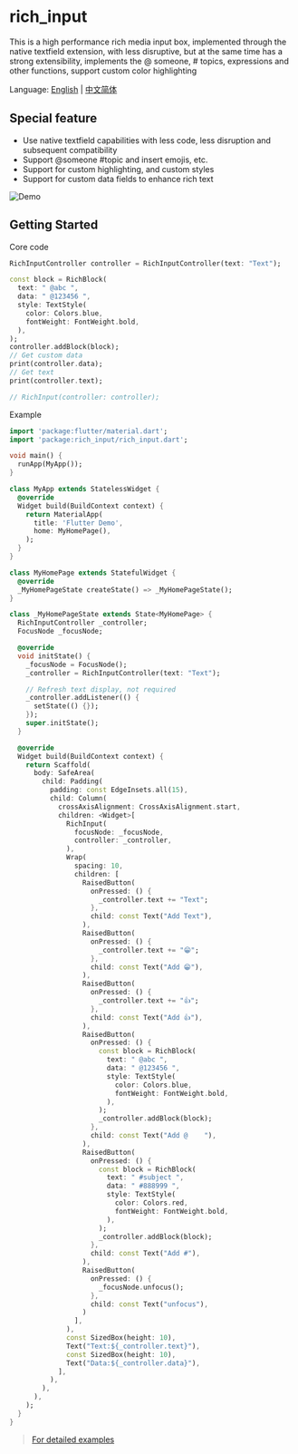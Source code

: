 # rich_input

This is a high performance rich media input box, implemented through the native textfield extension, with less disruptive, but at the same time has a strong extensibility, implements the @ someone, # topics, expressions and other functions, support custom color highlighting

Language: [English](README.md) | [中文简体](README-ZH.md)

## Special feature

-   Use native textfield capabilities with less code, less disruption and subsequent compatibility
-   Support @someone #topic and insert emojis, etc.
-   Support for custom highlighting, and custom styles
-   Support for custom data fields to enhance rich text

![Demo](demo.png)

## Getting Started

Core code

```dart
RichInputController controller = RichInputController(text: "Text");

const block = RichBlock(
  text: " @abc ",
  data: " @123456 ",
  style: TextStyle(
    color: Colors.blue,
    fontWeight: FontWeight.bold,
  ),
);
controller.addBlock(block);
// Get custom data
print(controller.data);
// Get text
print(controller.text);

// RichInput(controller: controller);
```

Example

```dart
import 'package:flutter/material.dart';
import 'package:rich_input/rich_input.dart';

void main() {
  runApp(MyApp());
}

class MyApp extends StatelessWidget {
  @override
  Widget build(BuildContext context) {
    return MaterialApp(
      title: 'Flutter Demo',
      home: MyHomePage(),
    );
  }
}

class MyHomePage extends StatefulWidget {
  @override
  _MyHomePageState createState() => _MyHomePageState();
}

class _MyHomePageState extends State<MyHomePage> {
  RichInputController _controller;
  FocusNode _focusNode;

  @override
  void initState() {
    _focusNode = FocusNode();
    _controller = RichInputController(text: "Text");

    // Refresh text display, not required
    _controller.addListener(() {
      setState(() {});
    });
    super.initState();
  }

  @override
  Widget build(BuildContext context) {
    return Scaffold(
      body: SafeArea(
        child: Padding(
          padding: const EdgeInsets.all(15),
          child: Column(
            crossAxisAlignment: CrossAxisAlignment.start,
            children: <Widget>[
              RichInput(
                focusNode: _focusNode,
                controller: _controller,
              ),
              Wrap(
                spacing: 10,
                children: [
                  RaisedButton(
                    onPressed: () {
                      _controller.text += "Text";
                    },
                    child: const Text("Add Text"),
                  ),
                  RaisedButton(
                    onPressed: () {
                      _controller.text += "😁";
                    },
                    child: const Text("Add 😁"),
                  ),
                  RaisedButton(
                    onPressed: () {
                      _controller.text += "👍";
                    },
                    child: const Text("Add 👍"),
                  ),
                  RaisedButton(
                    onPressed: () {
                      const block = RichBlock(
                        text: " @abc ",
                        data: " @123456 ",
                        style: TextStyle(
                          color: Colors.blue,
                          fontWeight: FontWeight.bold,
                        ),
                      );
                      _controller.addBlock(block);
                    },
                    child: const Text("Add @    "),
                  ),
                  RaisedButton(
                    onPressed: () {
                      const block = RichBlock(
                        text: " #subject ",
                        data: " #888999 ",
                        style: TextStyle(
                          color: Colors.red,
                          fontWeight: FontWeight.bold,
                        ),
                      );
                      _controller.addBlock(block);
                    },
                    child: const Text("Add #"),
                  ),
                  RaisedButton(
                    onPressed: () {
                      _focusNode.unfocus();
                    },
                    child: const Text("unfocus"),
                  )
                ],
              ),
              const SizedBox(height: 10),
              Text("Text:${_controller.text}"),
              const SizedBox(height: 10),
              Text("Data:${_controller.data}"),
            ],
          ),
        ),
      ),
    );
  }
}
```

> [For detailed examples](example/lib/main.dart)
